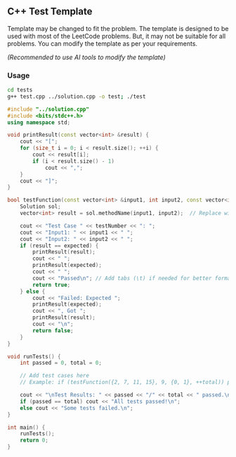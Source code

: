 ## C++ Test Template

Template may be changed to fit the problem. The template is designed to be used with most of the LeetCode problems.
But, it may not be suitable for all problems. You can modify the template as per your requirements.

_(Recommended to use AI tools to modify the template)_

### Usage

```bash
cd tests
g++ test.cpp ../solution.cpp -o test; ./test
```

```cpp
#include "../solution.cpp"
#include <bits/stdc++.h>
using namespace std;

void printResult(const vector<int> &result) {
    cout << "[";
    for (size_t i = 0; i < result.size(); ++i) {
        cout << result[i];
        if (i < result.size() - 1)
            cout << ",";
    }
    cout << "]";
}

bool testFunction(const vector<int> &input1, int input2, const vector<int> &expected, int testNumber) {
    Solution sol;
    vector<int> result = sol.methodName(input1, input2);  // Replace with actual function

    cout << "Test Case " << testNumber << ": ";
    cout << "Input1: " << input1 << " ";
    cout << "Input2: " << input2 << " ";
    if (result == expected) {
        printResult(result);
        cout << " ";
        printResult(expected);
        cout << " ";
        cout << "Passed\n"; // Add tabs (\t) if needed for better formatting
        return true;
    } else {
        cout << "Failed: Expected ";
        printResult(expected);
        cout << ", Got ";
        printResult(result);
        cout << "\n";
        return false;
    }
}

void runTests() {
    int passed = 0, total = 0;

    // Add test cases here
    // Example: if (testFunction({2, 7, 11, 15}, 9, {0, 1}, ++total)) passed++;

    cout << "\nTest Results: " << passed << "/" << total << " passed.\n";
    if (passed == total) cout << "All tests passed!\n";
    else cout << "Some tests failed.\n";
}

int main() {
    runTests();
    return 0;
}
```
